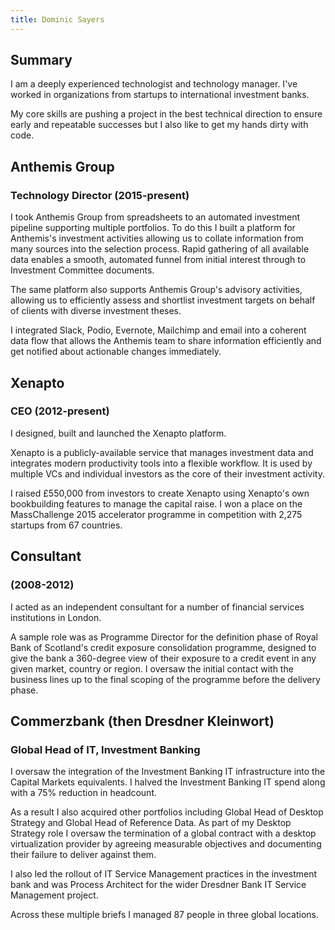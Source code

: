 ```yaml
---
title: Dominic Sayers
---
```


## Summary

I am a deeply experienced technologist and technology manager. I've worked in organizations from startups to international investment banks.

My core skills are pushing a project in the best technical direction to ensure early and repeatable successes but I also like to get my hands dirty with code.

## Anthemis Group
### Technology Director (2015-present)

I took Anthemis Group from spreadsheets to an automated investment pipeline supporting multiple portfolios. To do this I built a platform for Anthemis's investment activities allowing us to collate information from many sources into the selection process. Rapid gathering of all available data enables a smooth, automated funnel from initial interest through to Investment Committee documents.

The same platform also supports Anthemis Group's advisory activities, allowing us to efficiently assess and shortlist investment targets on behalf of clients with diverse investment theses.

I integrated Slack, Podio, Evernote, Mailchimp and email into a coherent data flow that allows the Anthemis team to share information efficiently and get notified about actionable changes immediately.

## Xenapto
### CEO (2012-present)

I designed, built and launched the Xenapto platform.

Xenapto is a publicly-available service that manages investment data and integrates modern productivity tools into a flexible workflow. It is used by multiple VCs and individual investors as the core of their investment activity.

I raised £550,000 from investors to create Xenapto using Xenapto's own bookbuilding features to manage the capital raise. I won a place on the MassChallenge 2015 accelerator programme in competition with 2,275 startups from 67 countries.

## Consultant
### (2008-2012)

I acted as an independent consultant for a number of financial services institutions in London.

A sample role was as Programme Director for the definition phase of Royal Bank of Scotland's credit exposure consolidation programme, designed to give the bank a 360-degree view of their exposure to a credit event in any given market, country or region. I oversaw the initial contact with the business lines up to the final scoping of the programme before the delivery phase.

## Commerzbank (then Dresdner Kleinwort)
### Global Head of IT, Investment Banking

I oversaw the integration of the Investment Banking IT infrastructure into the Capital Markets equivalents. I halved the Investment Banking IT spend along with a 75% reduction in headcount.

As a result I also acquired other portfolios including Global Head of Desktop Strategy and Global Head of Reference Data. As part of my Desktop Strategy role I oversaw the termination of a global contract with a desktop virtualization provider by agreeing measurable objectives and documenting their failure to deliver against them.

I also led the rollout of IT Service Management practices in the investment bank and was Process Architect for the wider Dresdner Bank IT Service Management project.

Across these multiple briefs I managed 87 people in three global locations.
